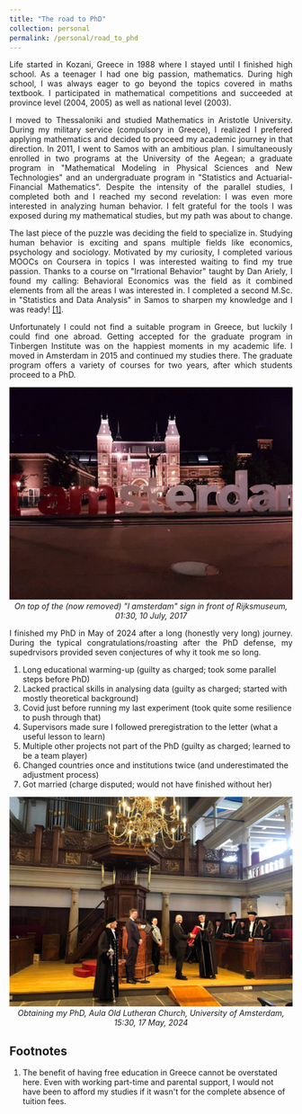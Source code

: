 ```yaml
---
title: "The road to PhD"
collection: personal
permalink: /personal/road_to_phd
---
```


<p align="justify">Life started in Kozani, Greece in 1988 where I stayed until I finished high school. As a teenager I had one big passion, mathematics. During high school, I was always eager to go beyond the topics covered in maths textbook. I participated in mathematical competitions and succeeded at province level (2004, 2005) as well as national level (2003).</p>

<p align="justify">I moved to Thessaloniki and studied Mathematics in Aristotle University. During my military service (compulsory in Greece), I realized I prefered applying mathematics and decided to proceed my academic journey in that direction. In 2011, I went to Samos with an ambitious plan. I simultaneously enrolled in two programs at the University of the Aegean; a graduate program in "Mathematical Modeling in Physical Sciences and New Technologies" and an undergraduate program in "Statistics and Actuarial-Financial Mathematics". Despite the intensity of the parallel studies, I completed both and I reached my second revelation: I was even more interested in analyzing human behavior. I felt grateful for the tools I was exposed during my mathematical studies, but my path was about to change.</p>

<p align="justify">The last piece of the puzzle was deciding the field to specialize in. Studying human behavior is exciting and spans multiple fields like economics, psychology and sociology. Motivated by my curiosity, I completed various MOOCs on Coursera in topics I was interested waiting to find my true passion. Thanks to a course on "Irrational Behavior" taught by Dan Ariely, I found my calling: Behavioral Economics was the field as it combined elements from all the areas I was interested in. I completed a second M.Sc. in "Statistics and Data Analysis" in Samos to sharpen my knowledge and I was ready! <a href="footnote_1">[1]</a>.</p>


<p align="justify">Unfortunately I could not find a suitable program in Greece, but luckily I could find one abroad. Getting accepted for the graduate program in Tinbergen Institute was on the happiest moments in my academic life. I moved in Amsterdam in 2015 and continued my studies there. The graduate program offers a variety of courses for two years, after which students proceed to a PhD.</p>

<p align="center">
    <img src="/images/amsterdam.jpeg" alt>
    <em>On top of the (now removed) "I amsterdam" sign in front of Rijksmuseum, 01:30, 10 July, 2017</em>
</p>

<p align="justify">I finished my PhD in May of 2024 after a long (honestly very long) journey. During the typical congratulations/roasting after the PhD defense, my supedrvisors provided seven conjectures of why it took me so long.</p>
<ol>
    <li>Long educational warming-up (guilty as charged; took some parallel steps before PhD)</li>
    <li>Lacked practical skills in analysing data (guilty as charged; started with mostly theoretical background)</li>
    <li>Covid just before running my last experiment (took quite some resilience to push through that)</li>
    <li>Supervisors made sure I followed preregistration to the letter (what a useful lesson to learn)</li>
    <li>Multiple other projects not part of the PhD (guilty as charged; learned to be a team player)</li>
    <li>Changed countries once and institutions twice (and underestimated the adjustment process)</li>
    <li>Got married (charge disputed; would not have finished without her)</li>
</ol>

<p align="center">
    <img src="/images/phd.jpg" alt>
    <em>Obtaining my PhD, Aula Old Lutheran Church, University of Amsterdam, 15:30, 17 May, 2024</em>
</p>


<h2>Footnotes</h2>
<ol>
    <li id="footnote_1">The benefit of having free education in Greece cannot be overstated here. Even with working part-time and parental support, I would not have been to afford my studies if it wasn't for the complete absence of tuition fees.</li>
</ol>